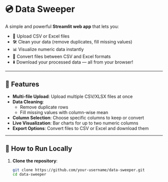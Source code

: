 # 💿 Data Sweeper

A simple and powerful **Streamlit web app** that lets you:
- 📂 Upload CSV or Excel files
- 🛠️ Clean your data (remove duplicates, fill missing values)
- 📊 Visualize numeric data instantly
- 🔄 Convert files between CSV and Excel formats
- ⬇️ Download your processed data — all from your browser!

---

## 🔧 Features

- **Multi-file Upload**: Upload multiple CSV/XLSX files at once
- **Data Cleaning**:
  - Remove duplicate rows
  - Fill missing values with column-wise mean
- **Column Selection**: Choose specific columns to keep or convert
- **Live Visualization**: Bar charts for up to two numeric columns
- **Export Options**: Convert files to CSV or Excel and download them

---

## 🚀 How to Run Locally

1. **Clone the repository**:
   ```bash
   git clone https://github.com/your-username/data-sweeper.git
   cd data-sweeper
